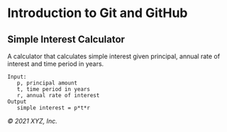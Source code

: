 # Introduction to Git and GitHub

## Simple Interest Calculator

A calculator that calculates simple interest given principal, annual rate of interest and time period in years.


```
Input:
   p, principal amount
   t, time period in years
   r, annual rate of interest
Output
   simple interest = p*t*r
```

_© 2021 XYZ, Inc._
